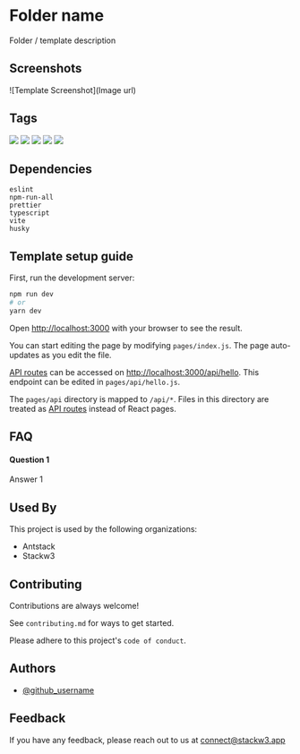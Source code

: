 # Folder name

Folder / template description

## Screenshots

![Template Screenshot](Image url)

## Tags

![](https://img.shields.io/badge/-Tag1-informational)
![](https://img.shields.io/badge/-Tag2-informational)
![](https://img.shields.io/badge/-Tag3-informational)
![](https://img.shields.io/badge/-Tag4-informational)
![](https://img.shields.io/badge/-Tag5-informational)

## Dependencies

`eslint`<br/>
`npm-run-all`<br/>
`prettier`<br/>
`typescript`<br/>
`vite`<br/>
`husky`<br/>

## Template setup guide

First, run the development server:

```bash
npm run dev
# or
yarn dev
```

Open [http://localhost:3000](http://localhost:3000) with your browser to see the result.

You can start editing the page by modifying `pages/index.js`. The page auto-updates as you edit the file.

[API routes](https://nextjs.org/docs/api-routes/introduction) can be accessed on [http://localhost:3000/api/hello](http://localhost:3000/api/hello). This endpoint can be edited in `pages/api/hello.js`.

The `pages/api` directory is mapped to `/api/*`. Files in this directory are treated as [API routes](https://nextjs.org/docs/api-routes/introduction) instead of React pages.


## FAQ

#### Question 1

Answer 1


## Used By

This project is used by the following organizations:

- Antstack
- Stackw3


## Contributing

Contributions are always welcome!

See `contributing.md` for ways to get started.

Please adhere to this project's `code of conduct`.


## Authors

- [@github_username](https://www.github.com/username)

## Feedback

If you have any feedback, please reach out to us at connect@stackw3.app
